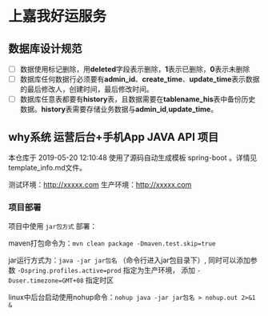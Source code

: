  
# 上嘉我好运服务

## 数据库设计规范

-[ ] 数据使用标记删除，用**deleted**字段表示删除，**1**表示已删除，**0**表示未删除
-[ ] 数据库任何数据行必须要有**admin_id**、**create_time**、**update_time**表示数据的最后修改人，创建时间，最后修改时间。
-[ ] 数据库任意表都要有**history**表，且数据需要在**tablename_his**表中备份历史数据。**history**表需要存储业务数据与**admin_id**,**update_time**。
  
## why系统 运营后台+手机App JAVA API 项目
本仓库于 2019-05-20 12:10:48 使用了源码自动生成模板 spring-boot 。详情见template_info.md文件。

测试环境：http://xxxxx.com
生产环境：http://xxxxx.com

### 项目部署
项目中使用 `jar包方式` 部署：

maven打包命令为：`mvn clean package -Dmaven.test.skip=true`

jar运行方式为：`java -jar jar包名` （命令行进入jar包目录下）, 同时可以添加参数 `-Dspring.profiles.active=prod` 指定为生产环境， 添加 `-Duser.timezone=GMT+08` 指定时区

linux中后台启动使用nohup命令：`nohup java -jar jar包名 > nohup.out 2>&1 &`
